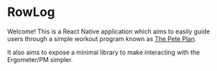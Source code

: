 # RowLog

Welcome! This is a React Native application which aims to easily guide users
through a simple workout program known as [The Pete Plan](https://thepeteplan.wordpress.com/beginner-training/).

It also aims to expose a minimal library to make interacting with the Ergometer/PM simpler.

